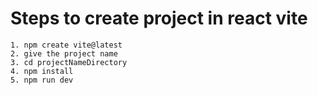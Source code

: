# Steps to create project in react vite

```
1. npm create vite@latest
2. give the project name
3. cd projectNameDirectory
4. npm install
5. npm run dev
```
